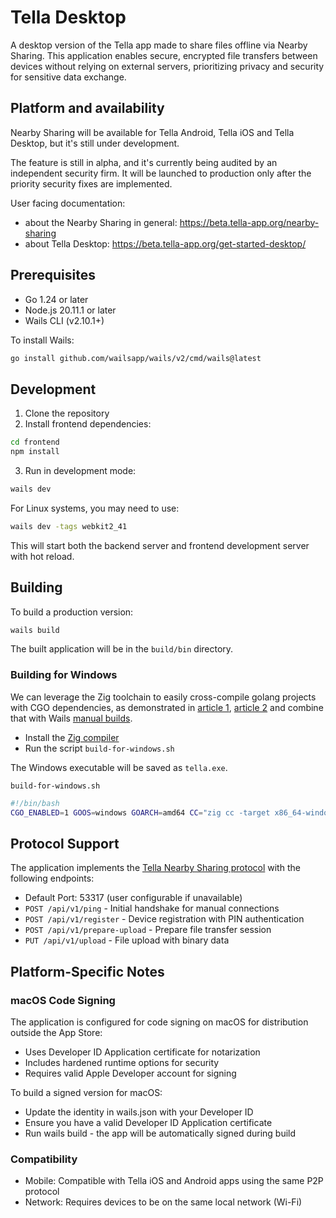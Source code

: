 # Tella Desktop

A desktop version of the Tella app made to share files offline via Nearby Sharing. This application enables secure, encrypted file transfers between devices without relying on external servers, prioritizing privacy and security for sensitive data exchange. 

## Platform and availability
Nearby Sharing will be available for Tella Android, Tella iOS and Tella Desktop, but it's still under development.

The feature is still in alpha, and it's currently being audited by an independent security firm. It will be launched to production only after the priority security fixes are implemented.

User facing documentation: 
- about the Nearby Sharing in general: https://beta.tella-app.org/nearby-sharing
- about Tella Desktop: https://beta.tella-app.org/get-started-desktop/



## Prerequisites

- Go 1.24 or later
- Node.js 20.11.1 or later
- Wails CLI (v2.10.1+)

To install Wails:
```bash
go install github.com/wailsapp/wails/v2/cmd/wails@latest
```

## Development

1. Clone the repository
2. Install frontend dependencies:
```bash
cd frontend
npm install
```

3. Run in development mode:
```bash
wails dev
```

For Linux systems, you may need to use:

```bash
wails dev -tags webkit2_41
```

This will start both the backend server and frontend development server with hot reload.

## Building

To build a production version:

```bash
wails build
```

The built application will be in the `build/bin` directory.

### Building for Windows

We can leverage the Zig toolchain to easily cross-compile golang projects with CGO
dependencies, as demonstrated in [article 1](https://infinitedigits.co/tinker/go-and-zig/),
[article 2](https://archive.is/6zlX8) and combine that with Wails [manual
builds](https://wails.io/docs/guides/manual-builds/#manual-steps-3).

* Install the [Zig compiler](https://wiki.archlinux.org/title/Zig)
* Run the script `build-for-windows.sh`

The Windows executable will be saved as `tella.exe`.

`build-for-windows.sh`
```sh
#!/bin/bash
CGO_ENABLED=1 GOOS=windows GOARCH=amd64 CC="zig cc -target x86_64-windows" CXX="zig cc -target x86_64-windows" go build -tags desktop,production -ldflags "-w -s -H windowsgui" -o tella.exe
```

## Protocol Support

The application implements the [Tella Nearby Sharing protocol](https://github.com/Horizontal-org/Tella-P2P-Protocol) with the following endpoints:

- Default Port: 53317 (user configurable if unavailable)
- `POST /api/v1/ping` - Initial handshake for manual connections
- `POST /api/v1/register` - Device registration with PIN authentication
- `POST /api/v1/prepare-upload` - Prepare file transfer session
- `PUT /api/v1/upload` - File upload with binary data

## Platform-Specific Notes

### macOS Code Signing

The application is configured for code signing on macOS for distribution outside the App Store:

- Uses Developer ID Application certificate for notarization
- Includes hardened runtime options for security
- Requires valid Apple Developer account for signing

To build a signed version for macOS:

- Update the identity in wails.json with your Developer ID
- Ensure you have a valid Developer ID Application certificate
- Run wails build - the app will be automatically signed during build

### Compatibility

- Mobile: Compatible with Tella iOS and Android apps using the same P2P protocol
- Network: Requires devices to be on the same local network (Wi-Fi)
